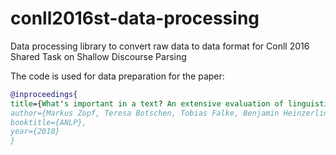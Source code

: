 # conll2016st-data-processing
Data processing library to convert raw data to data format for Conll 2016 Shared Task on Shallow Discourse Parsing

The code is used for data preparation for the paper:

```bib
@inproceedings{
title={What's important in a text? An extensive evaluation of linguistic annotations for summarization},
author={Markus Zopf, Teresa Botschen, Tobias Falke, Benjamin Heinzerling, Ana Marasovi\'c, Todor Mihaylov, Avinesh P.V.S, Eneldo Loza Menc\'ia, Johannes F\"urnkranz and Anette Frank},
booktitle={ANLP},
year={2018}
}

```
